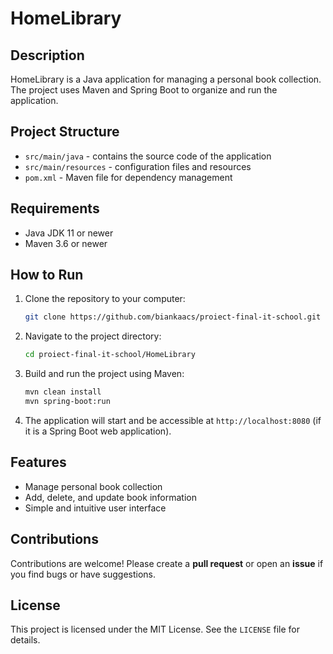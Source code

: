 # HomeLibrary

## Description

HomeLibrary is a Java application for managing a personal book collection. The project uses Maven and Spring Boot to organize and run the application.

## Project Structure

* `src/main/java` - contains the source code of the application
* `src/main/resources` - configuration files and resources
* `pom.xml` - Maven file for dependency management

## Requirements

* Java JDK 11 or newer
* Maven 3.6 or newer

## How to Run

1. Clone the repository to your computer:

   ```bash
   git clone https://github.com/biankaacs/proiect-final-it-school.git
   ```
2. Navigate to the project directory:

   ```bash
   cd proiect-final-it-school/HomeLibrary
   ```
3. Build and run the project using Maven:

   ```bash
   mvn clean install
   mvn spring-boot:run
   ```
4. The application will start and be accessible at `http://localhost:8080` (if it is a Spring Boot web application).

## Features

* Manage personal book collection
* Add, delete, and update book information
* Simple and intuitive user interface

## Contributions

Contributions are welcome! Please create a **pull request** or open an **issue** if you find bugs or have suggestions.

## License

This project is licensed under the MIT License. See the `LICENSE` file for details.
